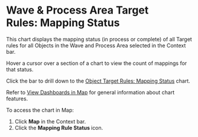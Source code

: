 # Wave & Process Area Target Rules: Mapping Status

This chart displays the mapping status (in process or complete) of all
Target rules for all Objects in the Wave and Process Area selected in
the Context bar.

Hover a cursor over a section of a chart to view the count of mappings
for that status.

Click the bar to drill down to the [Object Target Rules: Mapping
Status](Object_Target_Rules_Rule_Status.htm) chart.

Refer to [View Dashboards in Map](View_Dashboards_in_Map.htm) for
general information about chart features.

To access the chart in Map:

1.  Click <span style="font-weight: bold;">Map</span> in the Context
    bar.
2.  Click the <span style="font-weight: bold;">Mapping Rule Status
    </span>icon.
